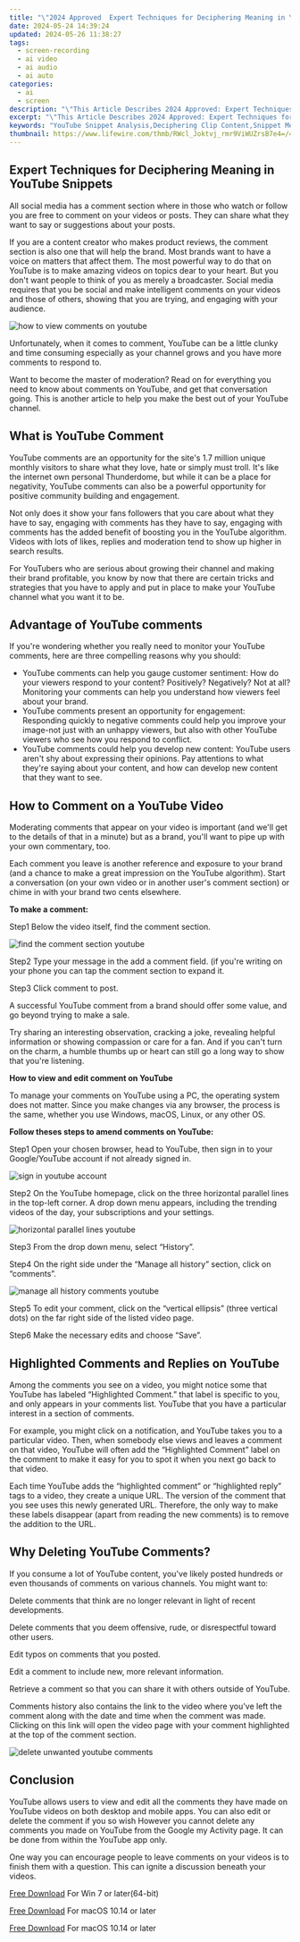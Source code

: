 ```yaml
---
title: "\"2024 Approved  Expert Techniques for Deciphering Meaning in YouTube Snippets\""
date: 2024-05-24 14:39:24
updated: 2024-05-26 11:38:27
tags: 
  - screen-recording
  - ai video
  - ai audio
  - ai auto
categories: 
  - ai
  - screen
description: "\"This Article Describes 2024 Approved: Expert Techniques for Deciphering Meaning in YouTube Snippets\""
excerpt: "\"This Article Describes 2024 Approved: Expert Techniques for Deciphering Meaning in YouTube Snippets\""
keywords: "YouTube Snippet Analysis,Deciphering Clip Content,Snippet Meaning Techniques,Expert Video Interpretation,Extracting Info From Videos,Understanding YT Snippets,Meaning in Video Excerpts"
thumbnail: https://www.lifewire.com/thmb/RWcl_Joktvj_rmr9ViWUZrsB7e4=/400x300/filters:no_upscale():max_bytes(150000):strip_icc():format(webp)/homepod-hero-5a79bc226bf06900378a7e1a.jpg
---
```


## Expert Techniques for Deciphering Meaning in YouTube Snippets

All social media has a comment section where in those who watch or follow you are free to comment on your videos or posts. They can share what they want to say or suggestions about your posts.

If you are a content creator who makes product reviews, the comment section is also one that will help the brand. Most brands want to have a voice on matters that affect them. The most powerful way to do that on YouTube is to make amazing videos on topics dear to your heart. But you don't want people to think of you as merely a broadcaster. Social media requires that you be social and make intelligent comments on your videos and those of others, showing that you are trying, and engaging with your audience.

![how to view comments on youtube](https://images.wondershare.com/filmora/article-images/2022/11/how-to-view-comments-on-youtube.jpg)

Unfortunately, when it comes to comment, YouTube can be a little clunky and time consuming especially as your channel grows and you have more comments to respond to.

Want to become the master of moderation? Read on for everything you need to know about comments on YouTube, and get that conversation going. This is another article to help you make the best out of your YouTube channel.

## What is YouTube Comment

YouTube comments are an opportunity for the site's 1.7 million unique monthly visitors to share what they love, hate or simply must troll. It's like the internet own personal Thunderdome, but while it can be a place for negativity, YouTube comments can also be a powerful opportunity for positive community building and engagement.

Not only does it show your fans followers that you care about what they have to say, engaging with comments has they have to say, engaging with comments has the added benefit of boosting you in the YouTube algorithm. Videos with lots of likes, replies and moderation tend to show up higher in search results.

For YouTubers who are serious about growing their channel and making their brand profitable, you know by now that there are certain tricks and strategies that you have to apply and put in place to make your YouTube channel what you want it to be.

## Advantage of YouTube comments

If you're wondering whether you really need to monitor your YouTube comments, here are three compelling reasons why you should:

* YouTube comments can help you gauge customer sentiment: How do your viewers respond to your content? Positively? Negatively? Not at all? Monitoring your comments can help you understand how viewers feel about your brand.
* YouTube comments present an opportunity for engagement: Responding quickly to negative comments could help you improve your image-not just with an unhappy viewers, but also with other YouTube viewers who see how you respond to conflict.
* YouTube comments could help you develop new content: YouTube users aren't shy about expressing their opinions. Pay attentions to what they're saying about your content, and how can develop new content that they want to see.

## How to Comment on a YouTube Video

Moderating comments that appear on your video is important (and we'll get to the details of that in a minute) but as a brand, you'll want to pipe up with your own commentary, too.

Each comment you leave is another reference and exposure to your brand (and a chance to make a great impression on the YouTube algorithm). Start a conversation (on your own video or in another user's comment section) or chime in with your brand two cents elsewhere.

**To make a comment:**

Step1 Below the video itself, find the comment section.

![find the comment section youtube](https://images.wondershare.com/filmora/article-images/2022/11/find-the-comment-section-youtube.jpg)

Step2 Type your message in the add a comment field. (if you're writing on your phone you can tap the comment section to expand it.

Step3 Click comment to post.

A successful YouTube comment from a brand should offer some value, and go beyond trying to make a sale.

Try sharing an interesting observation, cracking a joke, revealing helpful information or showing compassion or care for a fan. And if you can't turn on the charm, a humble thumbs up or heart can still go a long way to show that you're listening.

**How to view and edit comment on YouTube**

To manage your comments on YouTube using a PC, the operating system does not matter. Since you make changes via any browser, the process is the same, whether you use Windows, macOS, Linux, or any other OS.

**Follow theses steps to amend comments on YouTube:**

Step1 Open your chosen browser, head to YouTube, then sign in to your Google/YouTube account if not already signed in.

![sign in youtube account](https://images.wondershare.com/filmora/article-images/2022/11/sign-in-youtube-account.jpg)

Step2 On the YouTube homepage, click on the three horizontal parallel lines in the top-left corner. A drop down menu appears, including the trending videos of the day, your subscriptions and your settings.

![horizontal parallel lines youtube](https://images.wondershare.com/filmora/article-images/2022/11/horizontal-parallel-lines-youtube.jpg)

Step3 From the drop down menu, select “History”.

Step4 On the right side under the “Manage all history” section, click on “comments”.

![manage all history comments youtube](https://images.wondershare.com/filmora/article-images/2022/11/manage-all-history-comments-youtube.jpg)

Step5 To edit your comment, click on the “vertical ellipsis” (three vertical dots) on the far right side of the listed video page.

Step6 Make the necessary edits and choose “Save”.

## Highlighted Comments and Replies on YouTube

Among the comments you see on a video, you might notice some that YouTube has labeled “Highlighted Comment.” that label is specific to you, and only appears in your comments list. YouTube that you have a particular interest in a section of comments.

For example, you might click on a notification, and YouTube takes you to a particular video. Then, when somebody else views and leaves a comment on that video, YouTube will often add the “Highlighted Comment” label on the comment to make it easy for you to spot it when you next go back to that video.

Each time YouTube adds the “highlighted comment” or “highlighted reply” tags to a video, they create a unique URL. The version of the comment that you see uses this newly generated URL. Therefore, the only way to make these labels disappear (apart from reading the new comments) is to remove the addition to the URL.

## Why Deleting YouTube Comments?

If you consume a lot of YouTube content, you've likely posted hundreds or even thousands of comments on various channels. You might want to:

Delete comments that think are no longer relevant in light of recent developments.

Delete comments that you deem offensive, rude, or disrespectful toward other users.

Edit typos on comments that you posted.

Edit a comment to include new, more relevant information.

Retrieve a comment so that you can share it with others outside of YouTube.

Comments history also contains the link to the video where you've left the comment along with the date and time when the comment was made. Clicking on this link will open the video page with your comment highlighted at the top of the comment section.

![delete unwanted youtube comments](https://images.wondershare.com/filmora/article-images/2022/11/delete-unwanted-youtube-comments.jpg)

## Conclusion

YouTube allows users to view and edit all the comments they have made on YouTube videos on both desktop and mobile apps. You can also edit or delete the comment if you so wish However you cannot delete any comments you made on YouTube from the Google my Activity page. It can be done from within the YouTube app only.

One way you can encourage people to leave comments on your videos is to finish them with a question. This can ignite a discussion beneath your videos.

[Free Download](https://tools.techidaily.com/wondershare/filmora/download/) For Win 7 or later(64-bit)

[Free Download](https://tools.techidaily.com/wondershare/filmora/download/) For macOS 10.14 or later

[Free Download](https://tools.techidaily.com/wondershare/filmora/download/) For macOS 10.14 or later

<ins class="adsbygoogle"
     style="display:block"
     data-ad-format="autorelaxed"
     data-ad-client="ca-pub-7571918770474297"
     data-ad-slot="1223367746"></ins>

<ins class="adsbygoogle"
     style="display:block"
     data-ad-format="autorelaxed"
     data-ad-client="ca-pub-7571918770474297"
     data-ad-slot="1223367746"></ins>



<ins class="adsbygoogle"
     style="display:block"
     data-ad-client="ca-pub-7571918770474297"
     data-ad-slot="8358498916"
     data-ad-format="auto"
     data-full-width-responsive="true"></ins>

